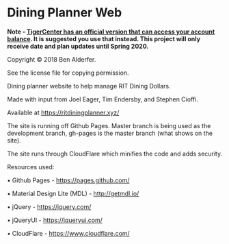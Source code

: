 # Dining Planner Web

__Note - [TigerCenter has an official version that can access your account balance](https://tigercenter.rit.edu/tigerCenterHome/auth#/diningbalances). It is suggested you use that instead. This project will only receive date and plan updates until Spring 2020.__

Copyright © 2018 Ben Alderfer.

See the license file for copying permission.

Dining planner website to help manage RIT Dining Dollars.

Made with input from Joel Eager, Tim Endersby, and Stephen Cioffi.

Available at https://ritdiningplanner.xyz/

The site is running off Github Pages.
Master branch is being used as the development branch, gh-pages is the master branch (what shows on the site).

The site runs through CloudFlare which minifies the code and adds security.

Resources used:

• Github Pages - https://pages.github.com/

• Material Design Lite (MDL) - http://getmdl.io/

• jQuery - https://jquery.com/

• jQueryUI - https://jqueryui.com/

• CloudFlare - https://www.cloudflare.com/